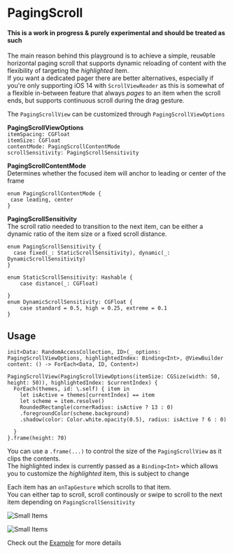 # PagingScroll

#### This is a work in progress & purely experimental and should be treated as such

The main reason behind this playground is to achieve a simple, reusable horizontal paging scroll that supports dynamic reloading of content with the flexibility of targeting the *highlighted* item.  
If you want a dedicated pager there are better alternatives, especially if you're only supporting iOS 14 with `ScrollViewReader` as this is somewhat of a flexible in-between feature that always *pages* to an item when the scroll ends, but supports continuous scroll during the drag gesture.

The `PagingScrollView` can be customized through `PagingScrollViewOptions`

**PagingScrollViewOptions**  
 `itemSpacing: CGFloat`  
 `itemSize: CGFloat`  
 `contentMode: PagingScrollContentMode`  
 `scrollSensitivity: PagingScrollSensitivity`

**PagingScrollContentMode**  
Determines whether the focused item will anchor to leading or center of the frame  
```
enum PagingScrollContentMode {  
 case leading, center  
} 
```

**PagingScrollSensitivity**  
The scroll ratio needed to transition to the next item, can be either a dynamic ratio of the item size or a fixed scroll distance.  
``` 
enum PagingScrollSensitivity {
  case fixed(_: StaticScrollSensitivity), dynamic(_: DynamicScrollSensitivity)
}

enum StaticScrollSensitivity: Hashable {
    case distance(_: CGFloat)
    
}
enum DynamicScrollSensitivity: CGFloat {
    case standard = 0.5, high = 0.25, extreme = 0.1
}
```

## Usage
`init<Data: RandomAccessCollection, ID>(_ options: PagingScrollViewOptions, highlightedIndex: Binding<Int>, @ViewBuilder content: () -> ForEach<Data, ID, Content>)` 
```
PagingScrollView(PagingScrollViewOptions(itemSize: CGSize(width: 50, height: 50)), highlightedIndex: $currentIndex) {
  ForEach(themes, id: \.self) { item in
    let isActive = themes[currentIndex] == item
    let scheme = item.resolve()
    RoundedRectangle(cornerRadius: isActive ? 13 : 0)
    .foregroundColor(scheme.background)
    .shadow(color: Color.white.opacity(0.5), radius: isActive ? 6 : 0)
                            
  }
}.frame(height: 70)
```

You can use a `.frame(...)` to control the size of the `PagingScrollView` as it clips the contents.  
The highlighted index is currently passed as a `Binding<Int>` which allows you to customize the *highlighted* item, this is subject to change

Each item has an `onTapGesture` which scrolls to that item.  
You can either tap to scroll, scroll continously or swipe to scroll to the next item depending on `PagingScrollSensitivity`





![Small Items](https://github.com/egenvall/PagingScroll/blob/main/PagingScroll/small.gif)

![Small Items](https://github.com/egenvall/PagingScroll/blob/main/PagingScroll/card-final.gif)


Check out the [Example](https://github.com/egenvall/PagingScroll/tree/main/PagingScroll/example) for more details
